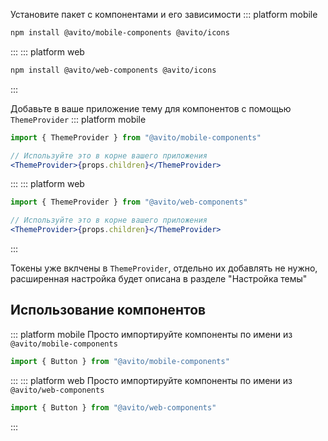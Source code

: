 Установите пакет с компонентами и его зависимости
::: platform mobile
```bash static
npm install @avito/mobile-components @avito/icons 
```
:::
::: platform web
```bash static
npm install @avito/web-components @avito/icons 
```
:::

Добавьте в ваше приложение тему для компонентов с помощью `ThemeProvider`
::: platform mobile
```jsx static
import { ThemeProvider } from "@avito/mobile-components"

// Используйте это в корне вашего приложения
<ThemeProvider>{props.children}</ThemeProvider>
```
:::
::: platform web
```jsx static
import { ThemeProvider } from "@avito/web-components"

// Используйте это в корне вашего приложения
<ThemeProvider>{props.children}</ThemeProvider>
```
:::

Токены уже вклчены в `ThemeProvider`, отдельно их добавлять не нужно, расширенная настройка будет описана в разделе "Настройка темы"

## Использование компонентов
::: platform mobile
Просто импортируйте компоненты по имени из `@avito/mobile-components`
```jsx static
import { Button } from "@avito/mobile-components"

```
:::
::: platform web
Просто импортируйте компоненты по имени из `@avito/web-components`
```jsx static
import { Button } from "@avito/web-components"

```
:::